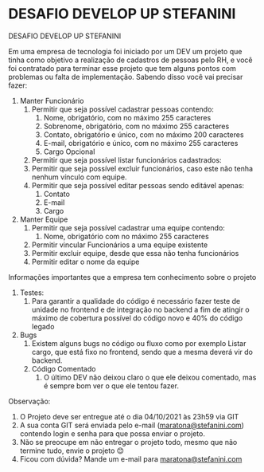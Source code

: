 # DESAFIO DEVELOP UP STEFANINI



DESAFIO DEVELOP UP STEFANINI

Em uma empresa de tecnologia foi iniciado por um DEV um projeto que tinha como objetivo a realização de cadastros de pessoas pelo RH, e você foi contratado para terminar esse projeto que tem alguns pontos com problemas ou falta de implementação. Sabendo disso você vai precisar fazer:

1. Manter Funcionário
   1. Permitir que seja possível cadastrar pessoas contendo:
      1. Nome, obrigatório, com no máximo 255 caracteres 
      1. Sobrenome, obrigatório, com no máximo 255 caracteres 
      1. Contato, obrigatório e único, com no máximo 200 caracteres
      1. E-mail, obrigatório e único, com no máximo 255 caracteres
      1. Cargo Opcional
   1. Permitir que seja possível listar funcionários cadastrados:
   1. Permitir que seja possível excluir funcionários, caso este não tenha nenhum vínculo com equipe.
   1. Permitir que seja possível editar pessoas sendo editável apenas:
      1. Contato
      1. E-mail
      1. Cargo
1. Manter Equipe
   1. Permitir que seja possível cadastrar uma equipe contendo:
      1. Nome, obrigatório com no máximo 255 caracteres 
   1. Permitir vincular Funcionários a uma equipe existente
   1. Permitir excluir equipe, desde que essa não tenha funcionários
   1. Permitir editar o nome da equipe

Informações importantes que a empresa tem conhecimento sobre o projeto

1) Testes:
   1) Para garantir a qualidade do código é necessário fazer teste de unidade no frontend e de integração no backend a fim de atingir o máximo de cobertura possível do código novo e 40% do código legado
1) Bugs
   1) Existem alguns bugs no código ou fluxo como por exemplo Listar cargo, que está fixo no frontend, sendo que a mesma deverá vir do backend.
   1) Código Comentado
      1) O último DEV não deixou claro o que ele deixou comentado, mas é sempre bom ver o que ele tentou fazer.

Observação:

1) O Projeto deve ser entregue até o dia 04/10/2021 às 23h59 via GIT
1) A sua conta GIT será enviada pelo e-mail (<maratona@stefanini.com>) contendo login e senha para que possa enviar o projeto.
1) Não se preocupe em não entregar o projeto todo, mesmo que não termine tudo, envie o projeto 😊
1) Ficou com dúvida? Mande um e-mail para <maratona@stefanini.com>

